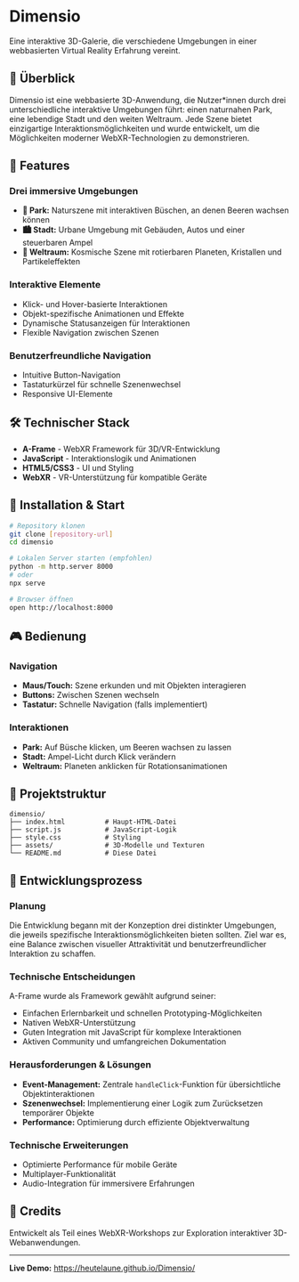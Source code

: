# Dimensio

Eine interaktive 3D-Galerie, die verschiedene Umgebungen in einer webbasierten Virtual Reality Erfahrung vereint.

## 🌟 Überblick

Dimensio ist eine webbasierte 3D-Anwendung, die Nutzer*innen durch drei unterschiedliche interaktive Umgebungen führt: einen naturnahen Park, eine lebendige Stadt und den weiten Weltraum. Jede Szene bietet einzigartige Interaktionsmöglichkeiten und wurde entwickelt, um die Möglichkeiten moderner WebXR-Technologien zu demonstrieren.

## 🎯 Features

### Drei immersive Umgebungen
- **🌳 Park:** Naturszene mit interaktiven Büschen, an denen Beeren wachsen können
- **🏙️ Stadt:** Urbane Umgebung mit Gebäuden, Autos und einer steuerbaren Ampel
- **🚀 Weltraum:** Kosmische Szene mit rotierbaren Planeten, Kristallen und Partikeleffekten

### Interaktive Elemente
- Klick- und Hover-basierte Interaktionen
- Objekt-spezifische Animationen und Effekte
- Dynamische Statusanzeigen für Interaktionen
- Flexible Navigation zwischen Szenen

### Benutzerfreundliche Navigation
- Intuitive Button-Navigation
- Tastaturkürzel für schnelle Szenenwechsel
- Responsive UI-Elemente

## 🛠️ Technischer Stack

- **A-Frame** - WebXR Framework für 3D/VR-Entwicklung
- **JavaScript** - Interaktionslogik und Animationen
- **HTML5/CSS3** - UI und Styling
- **WebXR** - VR-Unterstützung für kompatible Geräte

## 🚀 Installation & Start

```bash
# Repository klonen
git clone [repository-url]
cd dimensio

# Lokalen Server starten (empfohlen)
python -m http.server 8000
# oder
npx serve

# Browser öffnen
open http://localhost:8000
```

## 🎮 Bedienung

### Navigation
- **Maus/Touch:** Szene erkunden und mit Objekten interagieren
- **Buttons:** Zwischen Szenen wechseln
- **Tastatur:** Schnelle Navigation (falls implementiert)

### Interaktionen
- **Park:** Auf Büsche klicken, um Beeren wachsen zu lassen
- **Stadt:** Ampel-Licht durch Klick verändern
- **Weltraum:** Planeten anklicken für Rotationsanimationen

## 📁 Projektstruktur

```
dimensio/
├── index.html          # Haupt-HTML-Datei
├── script.js           # JavaScript-Logik
├── style.css           # Styling
├── assets/             # 3D-Modelle und Texturen
└── README.md           # Diese Datei
```

## 🔧 Entwicklungsprozess

### Planung
Die Entwicklung begann mit der Konzeption drei distinkter Umgebungen, die jeweils spezifische Interaktionsmöglichkeiten bieten sollten. Ziel war es, eine Balance zwischen visueller Attraktivität und benutzerfreundlicher Interaktion zu schaffen.

### Technische Entscheidungen
A-Frame wurde als Framework gewählt aufgrund seiner:
- Einfachen Erlernbarkeit und schnellen Prototyping-Möglichkeiten
- Nativen WebXR-Unterstützung
- Guten Integration mit JavaScript für komplexe Interaktionen
- Aktiven Community und umfangreichen Dokumentation

### Herausforderungen & Lösungen
- **Event-Management:** Zentrale `handleClick`-Funktion für übersichtliche Objektinteraktionen
- **Szenenwechsel:** Implementierung einer Logik zum Zurücksetzen temporärer Objekte
- **Performance:** Optimierung durch effiziente Objektverwaltung

### Technische Erweiterungen
- Optimierte Performance für mobile Geräte
- Multiplayer-Funktionalität
- Audio-Integration für immersivere Erfahrungen


## 👥 Credits

Entwickelt als Teil eines WebXR-Workshops zur Exploration interaktiver 3D-Webanwendungen.

---

**Live Demo:** https://heutelaune.github.io/Dimensio/


